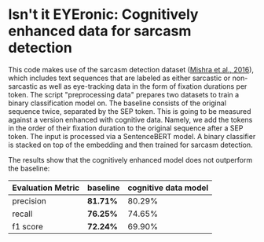 # Isn't it EYEronic: Cognitively enhanced data for sarcasm detection

This code makes use of the sarcasm detection dataset ([Mishra et al., 2016](https://aclanthology.org/P16-1104.pdf)), which includes text sequences that are labeled as either sarcastic or non-sarcastic as well as eye-tracking data in the form of fixation durations per token. The script "preprocessing data" prepares two datasets to train a binary classification model on. The baseline consists of the original sequence twice, separated by the SEP token. This is going to be measured against a version enhanced with cognitive data. Namely, we add the tokens in the order of their fixation duration to the original sequence after a SEP token. The input is processed via a SentenceBERT model. A binary classifier is stacked on top of the embedding and then trained for sarcasm detection.

The results show that the cognitively enhanced model does not outperform the baseline:

| Evaluation Metric      |baseline      |cognitive data model|
|------------------------|--------------|--------------------|
| precision              | **81.71%**   | 80.29%             |
| recall                 | **76.25%**   | 74.65%             |
| f1 score               | **72.24%**   | 69.90%             |
